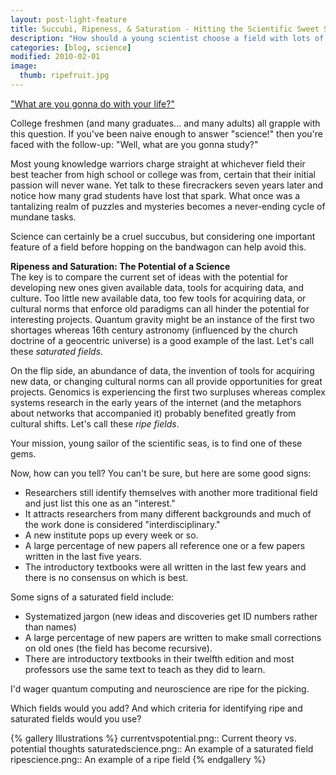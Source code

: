 ```yaml
---
layout: post-light-feature
title: Succubi, Ripeness, & Saturation - Hitting the Scientific Sweet Spot
description: "How should a young scientist choose a field with lots of opportunity?"
categories: [blog, science]
modified: 2010-02-01
image:
  thumb: ripefruit.jpg
---
```

<a href="http://www.youtube.com/watch?v=wCF3ywukQYA#t=47.8s">"What are you gonna do with your life?"</a>

College freshmen (and many graduates... and many adults) all grapple with this question.  If you've been naive enough to answer "science!" then you're faced with the follow-up: "Well, what are you gonna study?"

Most young knowledge warriors charge straight at whichever field their best teacher from high school or college was from, certain that their initial passion will never wane.  Yet talk to these firecrackers seven years later and notice how many grad students have lost that spark.  What once was a tantalizing realm of puzzles and mysteries becomes a never-ending cycle of mundane tasks.

Science can certainly be a cruel succubus, but considering one important feature of a field before hopping on the bandwagon can help avoid this.

<strong>Ripeness and Saturation: The Potential of a Science</strong><br>
The key is to compare the current set of ideas with the potential for developing new ones given available data, tools for acquiring data, and culture.  Too little new available data, too few tools for acquiring data, or cultural norms that enforce old paradigms can all hinder the potential for interesting projects.  Quantum gravity might be an instance of the first two shortages whereas 16th century astronomy (influenced by the church doctrine of a geocentric universe) is a good example of the last.  Let's call these <em>saturated fields.</em>

On the flip side, an abundance of data, the invention of tools for acquiring new data, or changing cultural norms can all provide opportunities for great projects.  Genomics is experiencing the first two surpluses whereas complex systems research in the early years of the internet (and the metaphors about networks that accompanied it) probably benefited greatly from cultural shifts.  Let's call these <em>ripe fields</em>.

Your mission, young sailor of the scientific seas, is to find one of these gems.

Now, how can you tell?  You can't be sure, but here are some good signs:
<ul>
	<li>Researchers still identify themselves with another more traditional field and just list this one as an "interest."</li>
	<li>It attracts researchers from many different backgrounds and much of the work done is considered "interdisciplinary."</li>
	<li>A new institute pops up every week or so.</li>
	<li>A large percentage of new papers all reference one or a few papers written in the last five years.</li>
	<li>The introductory textbooks were all written in the last few years and there is no consensus on which is best.</li>
</ul>
Some signs of a saturated field include:
<ul>
	<li>Systematized jargon (new ideas and discoveries get ID numbers rather than names)</li>
	<li>A large percentage of new papers are written to make small corrections on old ones (the field has become recursive).</li>
	<li>There are introductory textbooks in their twelfth edition and most professors use the same text to teach as they did to learn.</li>
</ul>
I'd wager quantum computing and neuroscience are ripe for the picking.

Which fields would you add? And which criteria for identifying ripe and saturated fields would you use?

{% gallery Illustrations %}
currentvspotential.png:: Current theory vs. potential thoughts
saturatedscience.png:: An example of a saturated field
ripescience.png:: An example of a ripe field
{% endgallery %}